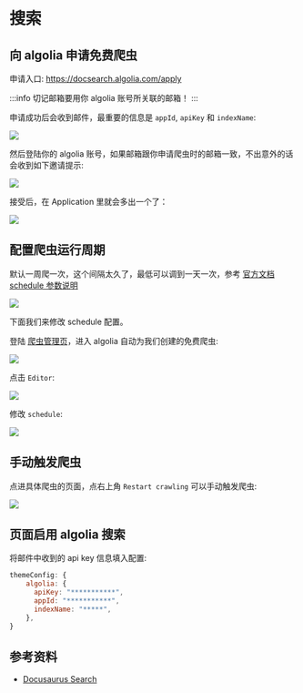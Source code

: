 # 搜索

## 向 algolia 申请免费爬虫

申请入口: https://docsearch.algolia.com/apply

:::info
切记邮箱要用你 algolia 账号所关联的邮箱！
:::

申请成功后会收到邮件，最重要的信息是 `appId`, `apiKey` 和 `indexName`:

![](https://image-host-1251893006.cos.ap-chengdu.myqcloud.com/2023%2F09%2F28%2F20230928113546.png)

然后登陆你的 algolia 账号，如果邮箱跟你申请爬虫时的邮箱一致，不出意外的话会收到如下邀请提示:

![](https://image-host-1251893006.cos.ap-chengdu.myqcloud.com/2023%2F09%2F28%2F20230928113932.png)

接受后，在 Application 里就会多出一个了：

![](https://image-host-1251893006.cos.ap-chengdu.myqcloud.com/2023%2F09%2F28%2F20230928114123.png)

## 配置爬虫运行周期

默认一周爬一次，这个间隔太久了，最低可以调到一天一次，参考 [官方文档 schedule 参数说明](https://www.algolia.com/doc/tools/crawler/apis/configuration/schedule/)

![](https://image-host-1251893006.cos.ap-chengdu.myqcloud.com/2023%2F09%2F28%2F20230928115027.png)

下面我们来修改 schedule 配置。

登陆 [爬虫管理页](https://crawler.algolia.com/)，进入 algolia 自动为我们创建的免费爬虫:

![](https://image-host-1251893006.cos.ap-chengdu.myqcloud.com/2023%2F09%2F28%2F20230928114551.png)

点击 `Editor`:

![](https://image-host-1251893006.cos.ap-chengdu.myqcloud.com/2023%2F09%2F28%2F20230928114640.png)

修改 `schedule`:

![](https://image-host-1251893006.cos.ap-chengdu.myqcloud.com/2023%2F09%2F28%2F20230928114912.png)

## 手动触发爬虫

点进具体爬虫的页面，点右上角 `Restart crawling` 可以手动触发爬虫:

![](https://image-host-1251893006.cos.ap-chengdu.myqcloud.com/2023%2F09%2F28%2F20230928115651.png)


## 页面启用 algolia 搜索

将邮件中收到的 api key 信息填入配置:


```js title="docusaurus.config.js"
themeConfig: {
    algolia: {
      apiKey: "***********",
      appId: "***********",
      indexName: "*****",
    },
}
```

## 参考资料

* [Docusaurus Search](https://docusaurus.io/docs/search)
